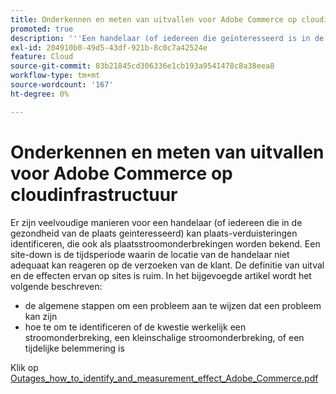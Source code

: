 ```yaml
---
title: Onderkennen en meten van uitvallen voor Adobe Commerce op cloudinfrastructuur
promoted: true
description: '''Een handelaar (of iedereen die geïnteresseerd is in de gezondheid van de site) kan op verschillende manieren indowns van sites herkennen, ook wel uitval van sites genoemd. Een site-down is de tijdsperiode waarin de locatie van de handelaar niet adequaat kan reageren op de verzoeken van de klant. De definitie van uitval en de effecten ervan op sites is ruim. In het bijgevoegde artikel wordt het volgende beschreven: "'
exl-id: 204910b0-49d5-43df-921b-8c0c7a42524e
feature: Cloud
source-git-commit: 83b21845cd306336e1cb193a9541478c8a38eea8
workflow-type: tm+mt
source-wordcount: '167'
ht-degree: 0%

---
```


# Onderkennen en meten van uitvallen voor Adobe Commerce op cloudinfrastructuur

Er zijn veelvoudige manieren voor een handelaar (of iedereen die in de gezondheid van de plaats geinteresseerd) kan plaats-verduisteringen identificeren, die ook als plaatsstroomonderbrekingen worden bekend. Een site-down is de tijdsperiode waarin de locatie van de handelaar niet adequaat kan reageren op de verzoeken van de klant. De definitie van uitval en de effecten ervan op sites is ruim. In het bijgevoegde artikel wordt het volgende beschreven:

* de algemene stappen om een probleem aan te wijzen dat een probleem kan zijn
* hoe te om te identificeren of de kwestie werkelijk een stroomonderbreking, een kleinschalige stroomonderbreking, of een tijdelijke belemmering is

Klik op [Outages_how_to_identify_and_measurement_effect_Adobe_Commerce.pdf](assets/Outages_how_to_identify_and_measure_effect_Adobe_Commerce.pdf)
